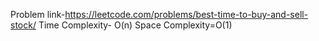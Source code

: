 Problem link-https://leetcode.com/problems/best-time-to-buy-and-sell-stock/
Time Complexity- O(n)
Space Complexity=O(1)
